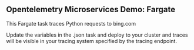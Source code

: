 ## Opentelemetry Microservices Demo: Fargate

This Fargate task traces Python requests to bing.com

Update the variables in the .json task and deploy to your cluster and traces will be visible in your tracing system specified by the tracing endpoint.